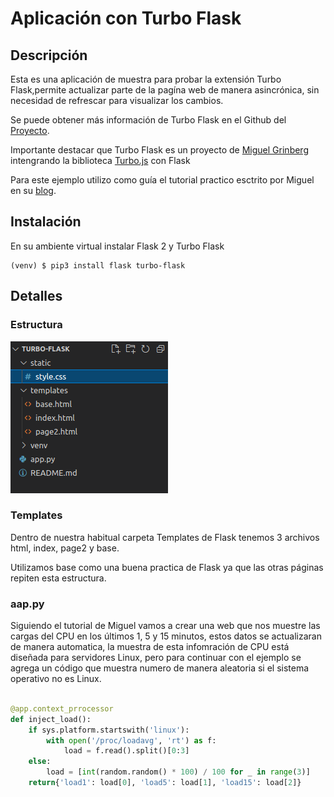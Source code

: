 # Aplicación con Turbo Flask

## Descripción
Esta es una aplicación de muestra para probar la extensión Turbo Flask,permite actualizar parte de la pagína web de manera asincrónica, sin necesidad de refrescar para visualizar los cambios.

Se puede obtener más información de Turbo Flask en el Github del [Proyecto](https://github.com/miguelgrinberg/turbo-flask).

Importante destacar que Turbo Flask es un proyecto de [Miguel Grinberg](https://github.com/miguelgrinberg) intengrando la biblioteca [Turbo.js](https://github.com/hotwired/turbo) con Flask

Para este ejemplo utilizo como guía el tutorial practico esctrito por Miguel en su [blog](https://blog.miguelgrinberg.com/post/dynamically-update-your-flask-web-pages-using-turbo-flask).

## Instalación

En su ambiente virtual instalar Flask 2 y Turbo Flask

```
(venv) $ pip3 install flask turbo-flask

```

## Detalles

### Estructura

![alt text](estructura_del_proyecto.png "Estructura del proyecto")




### Templates
Dentro de nuestra habitual carpeta Templates de Flask tenemos 3 archivos html, index, page2 y base. 

Utilizamos base como una buena practica de Flask ya que las otras páginas repiten esta estructura.


### aap.py
Siguiendo el tutorial de Miguel vamos a crear una web que nos muestre las cargas del CPU en los últimos 1, 5 y 15 minutos, estos datos se actualizaran de manera automatica, la muestra de esta infomración de CPU está diseñada para servidores Linux, pero para continuar con el ejemplo se agrega un código que muestra numero de manera aleatoria si el sistema operativo no es Linux. 

```python

@app.context_prrocessor
def inject_load():
    if sys.platform.startswith('linux'):
        with open('/proc/loadavg', 'rt') as f:
            load = f.read().split()[0:3]
    else:
        load = [int(random.random() * 100) / 100 for _ in range(3)]
    return{'load1': load[0], 'load5': load[1], 'load15': load[2]}

```





